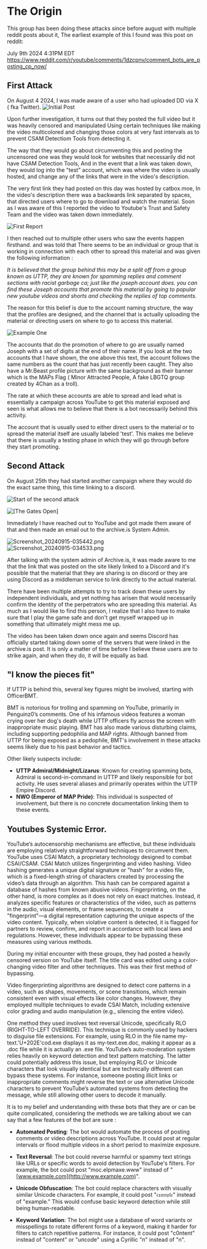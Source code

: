 # The Origin

This group has been doing these attacks since before august with multiple reddit posts about it, The earliest example of this I found was this post on reddit:

July 9th 2024 4:31PM EDT
https://www.reddit.com/r/youtube/comments/1dzcpnv/comment_bots_are_posting_cp_now/


## First Attack
On August 4 2024, I was made aware of a user who had uploaded DD via X ( fka Twitter). 
![Initial Post](https://github.com/grandt0ur/Investigations/blob/main/Images/Screenshot_20240915-034622.png)


Upon further investigation, it turns out that they posted the full video but it was heavily censored and manipulated Using certain techniques like making the video multicolored and changing those colors at very fast intervals as to prevent CSAM Detectiom Tools from detecting it. 

The way that they would go about circumventing this and posting the uncensored one was they would look for websites that necessarily did not have CSAM Detection Tools, And in the event that a link was taken down, they would log into the "test" account, which was where the video is usually hosted, and change any of the links that were in the video's description.

The very first link they had posted on this day was hosted by catbox.moe, In the video's description there was a backwards link separated by spaces, that directed users where to go to download and watch the material. Soon as I was aware of this I reported the video to Youtube's Trust and Safety Team and the video was taken down immediately.

![First Report](https://github.com/grandt0ur/Investigations/blob/main/Images/Screenshot_20240915-034518%202.png)

I then reached out to multiple other users who saw the events happen firsthand. and was told that There seems to be an individual or group that is working in connection with each other to spread this material and was given the following information : 

*It is believed that the group behind this may be a split off from a group known as UTTP, they are known for spamming replies and comment sections with racist garbage ca; just like the joseph account does. you can find these Joseph accounts that promote this material by going to popular new youtube videos and shorts and checking the replies of top comments.* 

 
 The reason for this belief is due to the account naming structure, the way that the profiles are designed, and the channel that is actually uploading the material or directing users on where to go to access this material.
 
![Example One](https://github.com/grandt0ur/Investigations/blob/main/Images/Screenshot_20240915-035145.png)

The accounts that do the promotion of where to go are usually named Joseph with a set of digits at the end of their name. If you look at the two accounts that I have shown, the one above this text, the account follows the same numbers as the count that has just recently been caught. They also have a Mr.Beast profile picture with the same background as their banner which is the MAPs Flag ( Minor Attracted People, A fake LBGTQ group created by 4Chan as a troll).

The rate at which these accounts are able to spread and lead what is essentially a campaign across YouTube to get this material exposed and seen is what allows me to believe that there is a bot necessarily behind this activity.

The account that is usually used to either direct users to the material or to spread the material itself are usually labeled 'test'. This makes me believe that there is usually a testing phase in which they will go through before they start promoting. 

## Second Attack
 On August 25th they had started another campaign where they would do the exact same thing, this time linking to a discord.

![Start of the second attack](https://github.com/grandt0ur/Investigations/blob/main/Images/Screenshot_20240915-034606.png)

![[The Gates Open]](https://github.com/grandt0ur/Investigations/blob/main/Images/Screenshot_20240915-034548.png)
 
Immediately I have reached out to YouTube and got made them aware of that and then made an email out to the archive.is System Admin.

![Screenshot_20240915-035442.png](https://github.com/grandt0ur/Investigations/blob/main/Images/Screenshot_20240915-035442.png)
![Screenshot_20240915-034533.png](https://github.com/grandt0ur/Investigations/blob/main/Images/Screenshot_20240915-034533.png)

After talking with the system admin of Archive.is, it was made aware to me that the link that was posted on the site likely linked to a Discord and it's possible that the material that they are sharing is on discord or they are using Discord as a middleman service to link directly to the actual material.

There have been multiple attempts to try to track down these users by independent individuals, and yet nothing has arisen that would necessarily confirm the identity of the perpetrators who are spreading this material. As much as I would like to find this person, I realize that I also have to make sure that I play the game safe and don't get myself wrapped up in something that ultimately might mess me up.

The video has been taken down once again and seems Discord has officially started taking down some of the servers that were linked in the archive.is post. It is only a matter of time before I believe these users are to strike again, and when they do, it will be equally as bad.
## "I know the pieces fit"

If UTTP is behind this, several key figures might be involved, starting with OfficerBMT.

BMT is notorious for trolling and spamming on YouTube, primarily in Penguinz0’s comments. One of his infamous videos features a woman crying over her dog's death while UTTP officers fly across the screen with inappropriate music playing. BMT has also made various disturbing claims, including supporting pedophilia and MAP rights. Although banned from UTTP for being exposed as a pedophile, BMT's involvement in these attacks seems likely due to his past behavior and tactics.

Other likely suspects include:

- **UTTP Admiral/Midnight/Lizarus**: Known for creating spamming bots, Admiral is second-in-command in UTTP and likely responsible for bot activity. He uses several aliases and primarily operates within the UTTP Empire Discord.
- **NWO (Emperor of MAP Pride)**: This individual is suspected of involvement, but there is no concrete documentation linking them to these events.


## Youtubes Systemic Error.
YouTube’s autocensorship mechanisms are effective, but these individuals are employing relatively straightforward techniques to circumvent them. YouTube uses CSAI Match, a proprietary technology designed to combat CSAI/CSAM. CSAI Match utilizes fingerprinting and video hashing. Video hashing generates a unique digital signature or "hash" for a video file, which is a fixed-length string of characters created by processing the video’s data through an algorithm. This hash can be compared against a database of hashes from known abusive videos. Fingerprinting, on the other hand, is more complex as it does not rely on exact matches. Instead, it analyzes specific features or characteristics of the video, such as patterns in the audio, visual elements, or frame sequences, to create a "fingerprint"—a digital representation capturing the unique aspects of the video content. Typically, when violative content is detected, it is flagged for partners to review, confirm, and report in accordance with local laws and regulations. However, these individuals appear to be bypassing these measures using various methods.

During my initial encounter with these groups, they had posted a heavily censored version on YouTube itself. The title card was edited using a color-changing video filter and other techniques. This was their first method of bypassing.

Video fingerprinting algorithms are designed to detect core patterns in a video, such as shapes, movements, or scene transitions, which remain consistent even with visual effects like color changes. However, they employed multiple techniques to evade CSAI Match, including extensive color grading and audio manipulation (e.g., silencing the entire video).

One method they used involves text reversal Unicode, specifically RLO (RIGHT-TO-LEFT OVERRIDE). This technique is commonly used by hackers to disguise file extensions. For example, using RLO in the file name my-text.'U+202E'cod.exe displays it as my-text.exe.doc, making it appear as a .doc file while it is actually an .exe file. YouTube’s auto-moderation system relies heavily on keyword detection and text pattern matching. The latter could potentially address this issue, but employing RLO or Unicode characters that look visually identical but are technically different can bypass these systems. For instance, someone posting illicit links or inappropriate comments might reverse the text or use alternative Unicode characters to prevent YouTube’s automated systems from detecting the message, while still allowing other users to decode it manually.

It is to my belief and understanding with these bots that they are or can be quite complicated, considering the methods we are talking about we can say that a few features of the bot are sure :

- **Automated Posting**: The bot would automate the process of posting comments or video descriptions across YouTube. It could post at regular intervals or flood multiple videos in a short period to maximize exposure.

- **Text Reversal**: The bot could reverse harmful or spammy text strings like URLs or specific words to avoid detection by YouTube's filters. For example, the bot could post "moc.elpmaxe.www" instead of "[www.example.com](http://www.example.com)".
  
- **Unicode Obfuscation**: The bot could replace characters with visually similar Unicode characters. For example, it could post "𝔢𝔵𝔞𝔪𝔭𝔩𝔢" instead of "example." This would confuse basic keyword detection while still being human-readable.
  
- **Keyword Variation**: The bot might use a database of word variants or misspellings to rotate different forms of a keyword, making it harder for filters to catch repetitive patterns. For instance, it could post "c0ntent" instead of "content" or "uпcode" using a Cyrillic "п" instead of "n".
